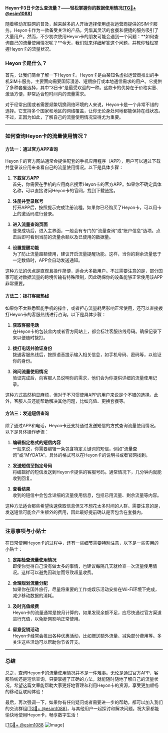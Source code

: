 **Heyon卡3日卡怎么查流量？——轻松掌握你的数据使用情况[[TG💪+ @esim1088](https://t.me/s/esim1088)]**

随着移动互联网的普及，越来越多的人开始选择使用虚拟运营商提供的SIM卡服务。Heyon卡作为一款备受关注的产品，凭借其灵活的套餐和便捷的服务吸引了大量用户。然而，不少初次使用Heyon卡的朋友可能会遇到一个问题：**如何查询自己的流量使用情况呢？**今天，我们就来详细解答这个问题，并教你轻松掌握Heyon卡的流量状况。

### Heyon卡是什么？

首先，让我们简单了解一下Heyon卡。Heyon卡是由某知名虚拟运营商推出的手机SIM卡服务，主要面向需要国际漫游、短期旅行或本地通信需求的用户。它提供了多种套餐选择，其中“3日卡”是最受欢迎的一种。这款卡的优势在于价格实惠、激活方便，非常适合短时间内的流量需求。

对于经常出国或者需要频繁切换网络环境的人来说，Heyon卡是一个非常不错的选择。它支持多个国家和地区的网络覆盖，让你无论身处何地都能保持在线状态。不过，正因为如此，了解自己的流量使用情况显得尤为重要。

---

### 如何查询Heyon卡的流量使用情况？

#### 方法一：通过官方APP查询

Heyon卡的官方网站通常会提供配套的手机应用程序（APP），用户可以通过下载并登录该应用来查看自己的流量使用情况。以下是具体步骤：

1. **下载官方APP**  
   首先，你需要在手机的应用商店搜索Heyon卡的官方APP。如果你不确定具体名称，可以直接访问Heyon卡的官网，找到下载链接。

2. **注册并登录账号**  
   打开APP后，按照提示完成注册流程。如果你已经购买了Heyon卡，可以用卡上的激活码进行登录。

3. **进入流量查询页面**  
   登录成功后，进入主界面，一般会有专门的“流量查询”或“账户信息”选项。点击后即可看到当前的流量余额以及已使用的数据量。

4. **设置提醒功能**  
   为了防止流量超额使用，建议开启流量提醒功能。这样，当你的剩余流量低于一定数值时，APP会自动发送通知。

这种方法的优点是直观且操作简便，适合大多数用户。不过需要注意的是，部分国家可能对数据流量的跨境传输有特殊限制，因此确保你的设备能够正常使用该APP非常重要。

#### 方法二：拨打客服热线

如果你不太熟悉智能手机的操作，或者担心流量耗尽影响正常使用，还可以直接拨打Heyon卡的客服热线进行咨询。以下是具体步骤：

1. **获取客服电话**  
   在Heyon卡的包装盒内或者官方网站上，都会标注客服热线号码。确保记录下来以便随时拨打。

2. **拨打电话并验证身份**  
   拨通客服热线后，按照语音提示输入相关信息，如手机号码、密码等，以验证你的身份。

3. **询问流量使用情况**  
   验证完成后，向客服人员说明你的需求，他们会为你提供详细的流量使用记录。

这种方式虽然稍显麻烦，但对于不习惯使用APP的用户来说是个不错的选择。此外，客服人员还能帮助解决其他问题，比如充值、更换套餐等。

#### 方法三：发送短信查询

除了通过APP和电话，Heyon卡还支持通过发送短信的方式查询流量使用情况。以下是具体操作步骤：

1. **编辑指定格式的短信内容**  
   一般来说，你需要编辑一条包含特定关键词的短信，例如“流量查询”或“MYDATA”。具体的格式可以在Heyon卡的说明书或者官网找到。

2. **发送短信至指定号码**  
   将编辑好的短信发送到Heyon卡提供的客服号码。通常情况下，几分钟内就能收到回复。

3. **查看结果**  
   收到的短信中会包含详细的流量使用信息，包括已用流量、剩余流量等内容。

这种方法适合那些希望快速获取信息但又不想花太多时间的人群。需要注意的是，发送短信可能会产生额外的费用，因此最好提前确认是否包含在套餐内。

---

### 注意事项与小贴士

在日常使用Heyon卡的过程中，还有一些细节需要特别注意，以下是一些实用的小贴士：

1. **定期检查流量使用情况**  
   即使你觉得自己没有做太多的事情，也建议每隔几天就检查一次流量使用情况。这样可以避免因疏忽而导致超量收费。

2. **合理规划流量分配**  
   如果你在国外旅行，尽量将重要的工作或娱乐活动安排在Wi-Fi环境下完成，减少移动数据的消耗。

3. **及时充值续费**  
   Heyon卡的流量通常是按月计算的，如果发现余额不足，应尽快通过官方渠道进行充值，以免断网影响正常使用。

4. **留意促销活动**  
   Heyon卡经常会推出各种优惠活动，比如赠送额外流量、减免部分费用等。多关注这些活动可以帮助你节省开支。

---

### 总结

总之，查询Heyon卡的流量使用情况并不是一件难事。无论是通过官方APP、客服热线还是短信查询，只要掌握了正确的方法，就能随时随地了解自己的流量状况。希望这篇文章能帮助大家更好地管理和利用Heyon卡的资源，享受更加顺畅的移动互联网体验！

最后，再次强调一下，如果你有任何疑问或者需要进一步的帮助，都可以加入我们的交流群组[[TG💪+ @esim1088](https://t.me/s/esim1088)]，与其他用户一起探讨和解决问题。祝大家都能愉快地使用Heyon卡，畅享数字生活！

[[TG💪+ @esim1088](https://t.me/s/esim1088) ![Image](https://i.postimg.cc/4NQfJmqS/Snipaste-2025-05-13-00-14-12.png)]